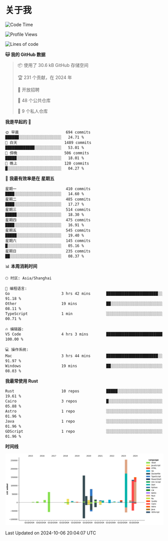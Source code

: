 # 关于我

<!--START_SECTION:waka-->
![Code Time](http://img.shields.io/badge/Code%20Time-3%2C207%20hrs%2016%20mins-blue)

![Profile Views](http://img.shields.io/badge/%E4%B8%AA%E4%BA%BA%E8%B5%84%E6%96%99%E8%A7%82%E7%9C%8B%E6%AC%A1%E6%95%B0-0-blue)

![Lines of code](https://img.shields.io/badge/%E4%BB%8E%E3%80%8CHello%20World%E3%80%8D%E8%B5%B7%E6%88%91%E5%B7%B2%E7%BB%8F%E5%86%99%E4%BA%86-1.0%20million%20%E8%A1%8C%E4%BB%A3%E7%A0%81-blue)

**🐱 我的 GitHub 数据** 

> 📦  使用了 30.6 kB GitHub 存储空间 
 > 
> 🏆 231 个贡献，在 2024 年
 > 
> 💼 开放招聘
 > 
> 📜 48 个公共仓库 
 > 
> 🔑 9 个私人仓库 
 > 
**我是早起的 🐤** 

```text
🌞 早晨                     694 commits         ██████░░░░░░░░░░░░░░░░░░░   24.71 % 
🌆 白天                     1489 commits        █████████████░░░░░░░░░░░░   53.01 % 
🌃 傍晚                     506 commits         █████░░░░░░░░░░░░░░░░░░░░   18.01 % 
🌙 晚上                     120 commits         █░░░░░░░░░░░░░░░░░░░░░░░░   04.27 % 
```
📅 **我最有效率是在 星期五** 

```text
星期一                      410 commits         ████░░░░░░░░░░░░░░░░░░░░░   14.60 % 
星期二                      485 commits         ████░░░░░░░░░░░░░░░░░░░░░   17.27 % 
星期三                      514 commits         █████░░░░░░░░░░░░░░░░░░░░   18.30 % 
星期四                      475 commits         ████░░░░░░░░░░░░░░░░░░░░░   16.91 % 
星期五                      545 commits         █████░░░░░░░░░░░░░░░░░░░░   19.40 % 
星期六                      145 commits         █░░░░░░░░░░░░░░░░░░░░░░░░   05.16 % 
星期日                      235 commits         ██░░░░░░░░░░░░░░░░░░░░░░░   08.37 % 
```


📊 **本周消耗时间** 

```text
🕑︎ 时区: Asia/Shanghai

💬 编程语言: 
Go                       3 hrs 42 mins       ███████████████████████░░   91.18 % 
Other                    19 mins             ██░░░░░░░░░░░░░░░░░░░░░░░   08.11 % 
TypeScript               1 min               ░░░░░░░░░░░░░░░░░░░░░░░░░   00.71 % 

🔥 编辑器: 
VS Code                  4 hrs 3 mins        █████████████████████████   100.00 % 

💻 操作系统: 
Mac                      3 hrs 44 mins       ███████████████████████░░   91.97 % 
Windows                  19 mins             ██░░░░░░░░░░░░░░░░░░░░░░░   08.03 % 
```

**我最常使用 Rust** 

```text
Rust                     10 repos            █████░░░░░░░░░░░░░░░░░░░░   19.61 % 
Cairo                    3 repos             █░░░░░░░░░░░░░░░░░░░░░░░░   05.88 % 
Astro                    1 repo              ░░░░░░░░░░░░░░░░░░░░░░░░░   01.96 % 
Java                     1 repo              ░░░░░░░░░░░░░░░░░░░░░░░░░   01.96 % 
GDScript                 1 repo              ░░░░░░░░░░░░░░░░░░░░░░░░░   01.96 % 
```



**时间线**

![Lines of Code chart](https://raw.githubusercontent.com/catusax/catusax/master/assets/bar_graph.png)


 Last Updated on 2024-10-06 20:04:07 UTC
<!--END_SECTION:waka-->
